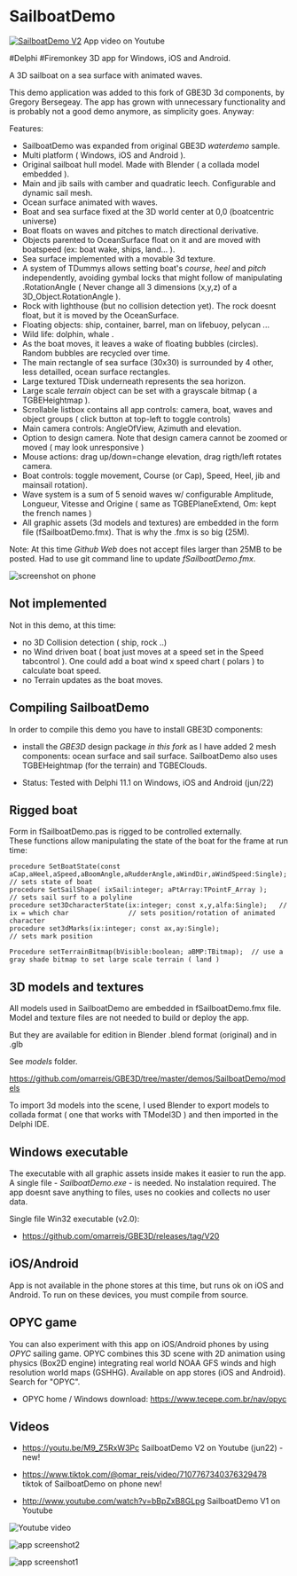 # SailboatDemo

[![SailboatDemo V2](https://img.youtube.com/vi/M9_Z5RxW3Pc/0.jpg)](https://www.youtube.com/watch?v=M9_Z5RxW3Pc)
App video on Youtube

#Delphi #Firemonkey 3D app for Windows, iOS and Android.

A 3D sailboat on a sea surface with animated waves. 

This demo application was added to this fork of GBE3D 3d components, by Gregory Bersegeay. 
The app has grown with unnecessary functionality and is probably not a good demo anymore, as simplicity goes. 
Anyway:

Features:
* SailboatDemo was expanded from original GBE3D *waterdemo* sample.
* Multi platform ( Windows, iOS and Android ).
* Original sailboat hull model. Made with Blender ( a collada model embedded ). 
* Main and jib sails with camber and quadratic leech. Configurable and dynamic sail mesh.
* Ocean surface animated with waves. 
* Boat and sea surface fixed at the 3D world center at 0,0 (boatcentric universe)   
* Boat floats on waves and pitches to match directional derivative.
* Objects parented to OceanSurface float on it and are moved with boatspeed (ex: boat wake, ships, land... ). 
* Sea surface implemented with a movable 3d texture. 
* A system of TDummys allows setting boat's *course*, *heel* and *pitch* independently, avoiding gymbal locks that might follow of manipulating .RotationAngle ( Never change all 3 dimensions (x,y,z) of a 3D_Object.RotationAngle ).
* Rock with lighthouse (but no collision detection yet). The rock doesnt float, but it is moved by the OceanSurface.
* Floating objects: ship, container, barrel, man on lifebuoy, pelycan ...
* Wild life: dolphin, whale .
* As the boat moves, it leaves a wake of floating bubbles (circles). Random bubbles are recycled over time.  
* The main rectangle of sea surface (30x30) is surrounded by 4 other, less detailled, ocean surface rectangles.  
* Large textured TDisk underneath represents the sea horizon.
* Large scale *terrain* object can be set with a grayscale bitmap ( a TGBEHeightmap ). 
* Scrollable listbox contains all app controls: camera, boat, waves and object groups ( click button at top-left to toggle controls) 
* Main camera controls: AngleOfView, Azimuth and elevation. 
* Option to design camera. Note that design camera cannot be zoomed or moved ( may look unresponsive )
* Mouse actions: drag up/down=change elevation, drag rigth/left rotates camera.
* Boat controls: toggle movement, Course (or Cap), Speed, Heel, jib and mainsail rotation).
* Wave system is a sum of 5 senoid waves w/ configurable Amplitude, Longueur, Vitesse and Origine ( same as TGBEPlaneExtend, Om: kept the french names ) 
* All graphic assets (3d models and textures) are embedded in the form file (fSailboatDemo.fmx). That is why the .fmx is so big (25M). 
 
Note: At this time *Github Web* does not accept files larger than 25MB to be posted. Had to use git command line to update *fSailboatDemo.fmx*.

![screenshot on phone](SailboatDemo_on_phone.png)

## Not implemented

Not in this demo, at this time:

* no 3D Collision detection ( ship, rock ..)
* no Wind driven boat ( boat just moves at a speed set in the Speed tabcontrol ). One could add a boat wind x speed chart ( polars ) to calculate boat speed.
* no Terrain updates as the boat moves.

## Compiling SailboatDemo

In order to compile this demo you have to install GBE3D components:

* install the *GBE3D* design package *in this fork* as I have added 2 mesh components: ocean surface and sail surface. 
SailboatDemo also uses TGBEHeightmap (for the terrain) and TGBEClouds. 

* Status: Tested with Delphi 11.1 on Windows, iOS and Android (jun/22)

## Rigged boat

Form in fSailboatDemo.pas is rigged to be controlled externally.  
These functions allow manipulating the state of the boat for the frame at run time:

    procedure SetBoatState(const aCap,aHeel,aSpeed,aBoomAngle,aRudderAngle,aWindDir,aWindSpeed:Single);  // sets state of boat 
    procedure SetSailShape( ixSail:integer; aPtArray:TPointF_Array );                                    // sets sail surf to a polyline
    procedure set3DcharacterState(ix:integer; const x,y,alfa:Single);   // ix = which char               // sets position/rotation of animated character
    procedure set3dMarks(ix:integer; const ax,ay:Single);                                                // sets mark position 
    
    Procedure setTerrainBitmap(bVisible:boolean; aBMP:TBitmap);  // use a gray shade bitmap to set large scale terrain ( land )     
    
## 3D models and textures    

All models used in SailboatDemo are embedded in fSailboatDemo.fmx file. 
Model and texture files are not needed to build or deploy the app.

But they are available for edition in Blender .blend format  (original) and in .glb

See *models* folder.

https://github.com/omarreis/GBE3D/tree/master/demos/SailboatDemo/models

To import 3d models into the scene, I used Blender to export models to collada format ( one that works with TModel3D ) and then imported in the Delphi IDE.  

## Windows executable

The executable with all graphic assets inside makes it easier to run the app. 
A single file - *SailboatDemo.exe* - is needed. No instalation required.
The app doesnt save anything to files, uses no cookies and collects no user data.

Single file Win32 executable (v2.0):
*  https://github.com/omarreis/GBE3D/releases/tag/V20

## iOS/Android

App is not available in the phone stores at this time, but runs ok on iOS and Android.
To run on these devices, you must compile from source.

## OPYC game

You can also experiment with this app on iOS/Android phones by using *OPYC* sailing game. OPYC combines this 3D scene with 2D animation using physics (Box2D engine) integrating real world NOAA GFS winds and high resolution world maps (GSHHG). Available on app stores (iOS and Android). Search for "OPYC". 

* OPYC home / Windows download: https://www.tecepe.com.br/nav/opyc

## Videos

* https://youtu.be/M9_Z5RxW3Pc   SailboatDemo V2 on Youtube (jun22) - new!

* https://www.tiktok.com/@omar_reis/video/7107767340376329478 tiktok of SailboatDemo on phone  new!

* http://www.youtube.com/watch?v=bBpZxB8GLpg   SailboatDemo V1 on Youtube


![Youtube video](https://img.youtube.com/vi/bBpZxB8GLpg/0.jpg) 

![app screenshot2](Screenshot2.png)

![app screenshot1](Screenshot1.png)


